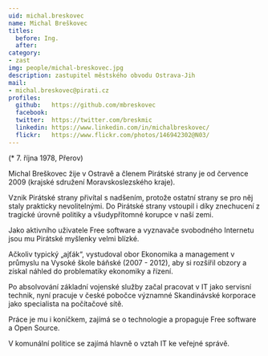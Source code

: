 ```yaml
---
uid: michal.breskovec
name: Michal Breškovec
titles:
  before: Ing. 
  after: 
category:
- zast
img: people/michal-breskovec.jpg
description: zastupitel městského obvodu Ostrava-Jih
mail:
- michal.breskovec@pirati.cz 
profiles:
  github:	https://github.com/mbreskovec
  facebook:
  twitter:	https://twitter.com/breskmic
  linkedin:	https://www.linkedin.com/in/michalbreskovec/
  flickr:	https://www.flickr.com/photos/146942302@N03/ 
---
```


(* 7. října 1978, Přerov) 

Michal Breškovec žije v Ostravě a členem Pirátské strany je od července 2009 (krajské sdružení Moravskoslezského kraje). 

Vznik Pirátské strany přivítal s nadšením, protože ostatní strany se pro něj staly prakticky nevolitelnými. Do Pirátské strany vstoupil i díky znechucení z tragické úrovně politiky a všudypřítomné korupce v naší zemi.

Jako aktivního uživatele Free software a vyznavače svobodného Internetu jsou mu Pirátské myšlenky velmi blízké. 

Ačkoliv typický „ajťák“, vystudoval obor Ekonomika a management v průmyslu na Vysoké škole báňské (2007 - 2012), aby si rozšířil obzory a získal náhled do problematiky ekonomiky a řízení.

Po absolvování základní vojenské služby začal pracovat v IT jako servisní technik, nyní pracuje v české pobočce významné Skandinávské korporace jako specialista na počítačové sítě.

Práce je mu i koníčkem, zajímá se o technologie a propaguje Free software a Open Source. 

V komunální politice se zajímá hlavně o vztah IT ke veřejné správě.
